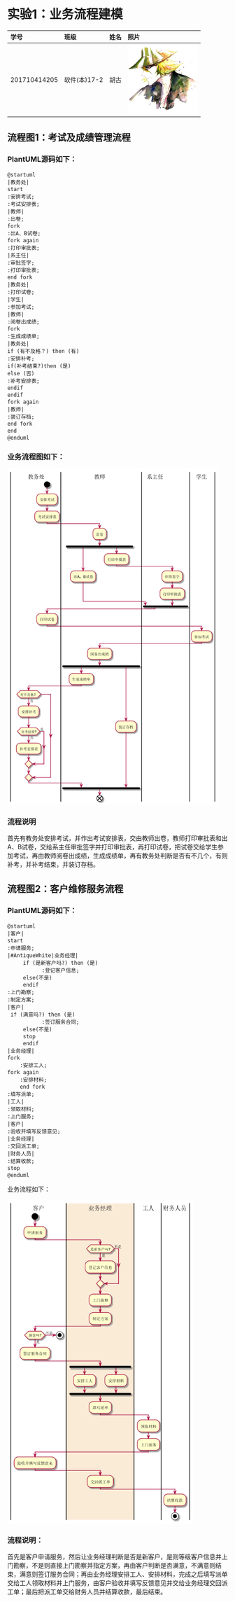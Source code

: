 # 实验1：业务流程建模

| 学号         | 班级         | 姓名 | 照片                                                         |
| :----------- | :----------- | :--- | :----------------------------------------------------------- |
| 201710414205 | 软件(本)17-2 | 胡古 | <img src="background.jpg" alt="flow1.png" style="zoom:25%;" /> |

## 流程图1：考试及成绩管理流程

### PlantUML源码如下：

```UML
@startuml
|教务处|
start
:安排考试;
:考试安排表;
|教师|
:出卷;
fork
:出A、B试卷;
fork again
:打印审批表;
|系主任|
:审批签字;
:打印审批表;
end fork
|教务处|
:打印试卷;
|学生|
:参加考试;
|教师|
:阅卷出成绩;
fork
:生成成绩单;
|教务处|
if (有不及格？) then (有)
:安排补考;
if(补考结束?)then (是)
else (否)
:补考安排表;
endif
endif
fork again
|教师|
:装订存档;
end fork
end
@enduml
```

### 业务流程图如下：

<img src="flow1.png" alt="flow" style="zoom:75%;" />

### 流程说明

首先有教务处安排考试，并作出考试安排表，交由教师出卷，教师打印审批表和出A、B试卷，交给系主任审批签字并打印审批表，再打印试卷，把试卷交给学生参加考试，再由教师阅卷出成绩，生成成绩单，再有教务处判断是否有不几个，有则补考，并补考结束，并装订存档。

## 流程图2：客户维修服务流程

### PlantUML源码如下：

```UML
@startuml
|客户|
start
:申请服务;
|#AntiqueWhite|业务经理|
     if (是新客户吗?) then (是)
           :登记客户信息;
     else(不是)
     endif
:上门勘察;
:制定方案;
|客户|
 if (满意吗?) then (是)
           :签订服务合同;
     else(不是)
     stop
     endif
|业务经理|
fork
	:安排工人;
fork again
	:安排材料;
	end fork
:填写派单;
|工人|
:领取材料;
:上门服务;
|客户|
:验收并填写反馈意见;
|业务经理|
:交回派工单;
|财务人员|
:结算收款;
stop
@enduml
```

业务流程如下：

<img src="flow2.png" alt="flow2" style="zoom:75%;" />

### 流程说明：

首先是客户申请服务，然后让业务经理判断是否是新客户，是则等级客户信息并上门勘察，不是则直接上门勘察并指定方案，再由客户判断是否满意，不满意则结束，满意则签订服务合同；再由业务经理安排工人、安排材料，完成之后填写派单交给工人领取材料并上门服务，由客户验收并填写反馈意见并交给业务经理交回派工单；最后把派工单交给财务人员并结算收款，最后结束。
